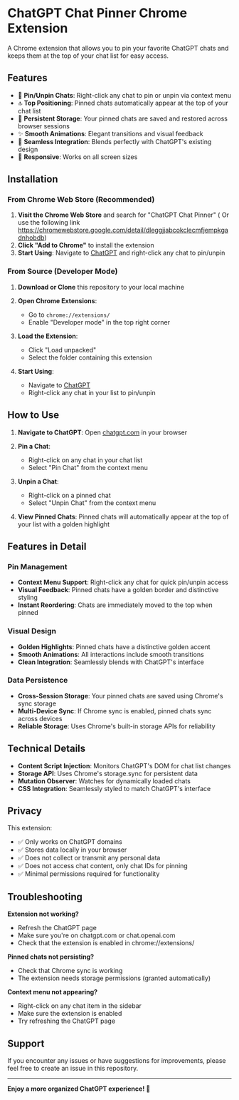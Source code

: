 # ChatGPT Chat Pinner Chrome Extension

A Chrome extension that allows you to pin your favorite ChatGPT chats and keeps them at the top of your chat list for easy access.

## Features

- 📌 **Pin/Unpin Chats**: Right-click any chat to pin or unpin via context menu
- 🔝 **Top Positioning**: Pinned chats automatically appear at the top of your chat list
- 💾 **Persistent Storage**: Your pinned chats are saved and restored across browser sessions
- ✨ **Smooth Animations**: Elegant transitions and visual feedback
- 🎨 **Seamless Integration**: Blends perfectly with ChatGPT's existing design
- 📱 **Responsive**: Works on all screen sizes

## Installation

### From Chrome Web Store (Recommended)

1. **Visit the Chrome Web Store** and search for "ChatGPT Chat Pinner" ( Or use the following link https://chromewebstore.google.com/detail/dleggjjabcokclecmfjempkgadnhobdb)
2. **Click "Add to Chrome"** to install the extension
3. **Start Using**: Navigate to [ChatGPT](https://chatgpt.com) and right-click any chat to pin/unpin

### From Source (Developer Mode)

1. **Download or Clone** this repository to your local machine

2. **Open Chrome Extensions**:
   - Go to `chrome://extensions/`
   - Enable "Developer mode" in the top right corner

3. **Load the Extension**:
   - Click "Load unpacked"
   - Select the folder containing this extension

4. **Start Using**:
   - Navigate to [ChatGPT](https://chatgpt.com)
   - Right-click any chat in your list to pin/unpin

## How to Use

1. **Navigate to ChatGPT**: Open [chatgpt.com](https://chatgpt.com) in your browser

2. **Pin a Chat**:
   - Right-click on any chat in your chat list
   - Select "Pin Chat" from the context menu

3. **Unpin a Chat**:
   - Right-click on a pinned chat
   - Select "Unpin Chat" from the context menu

4. **View Pinned Chats**: Pinned chats will automatically appear at the top of your list with a golden highlight

## Features in Detail

### Pin Management
- **Context Menu Support**: Right-click any chat for quick pin/unpin access
- **Visual Feedback**: Pinned chats have a golden border and distinctive styling
- **Instant Reordering**: Chats are immediately moved to the top when pinned

### Visual Design
- **Golden Highlights**: Pinned chats have a distinctive golden accent
- **Smooth Animations**: All interactions include smooth transitions
- **Clean Integration**: Seamlessly blends with ChatGPT's interface

### Data Persistence
- **Cross-Session Storage**: Your pinned chats are saved using Chrome's sync storage
- **Multi-Device Sync**: If Chrome sync is enabled, pinned chats sync across devices
- **Reliable Storage**: Uses Chrome's built-in storage APIs for reliability

## Technical Details

- **Content Script Injection**: Monitors ChatGPT's DOM for chat list changes
- **Storage API**: Uses Chrome's storage.sync for persistent data
- **Mutation Observer**: Watches for dynamically loaded chats
- **CSS Integration**: Seamlessly styled to match ChatGPT's interface

## Privacy

This extension:
- ✅ Only works on ChatGPT domains
- ✅ Stores data locally in your browser
- ✅ Does not collect or transmit any personal data
- ✅ Does not access chat content, only chat IDs for pinning
- ✅ Minimal permissions required for functionality

## Troubleshooting

**Extension not working?**
- Refresh the ChatGPT page
- Make sure you're on chatgpt.com or chat.openai.com
- Check that the extension is enabled in chrome://extensions/

**Pinned chats not persisting?**
- Check that Chrome sync is working
- The extension needs storage permissions (granted automatically)

**Context menu not appearing?**
- Right-click on any chat item in the sidebar
- Make sure the extension is enabled
- Try refreshing the ChatGPT page

## Support

If you encounter any issues or have suggestions for improvements, please feel free to create an issue in this repository.

---

**Enjoy a more organized ChatGPT experience! 🚀**
